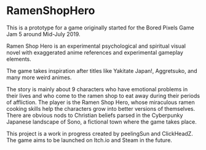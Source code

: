 # RamenShopHero

This is a prototype for a game originally started for the Bored Pixels Game Jam 5 around Mid-July 2019. 

Ramen Shop Hero is an experimental psychological and spiritual visual novel with exaggerated anime references and experimental gameplay elements.

The game takes inspiration after titles like Yakitate Japan!, Aggretsuko, and many more weird animes.

The story is mainly about 9 characters who have emotional problems in their lives and who come to the ramen shop to eat
away during their periods of affliction. The player is the Ramen Shop Hero, whose miraculous ramen cooking skills
help the characters grow into better versions of themselves. There are obvious nods to Christian beliefs parsed in the Cyberpunky 
Japanese landscape of Sono, a fictional town where the game takes place. 

This project is a work in progress created by peelingSun and ClickHeadZ. The game aims to be launched on Itch.io and Steam in the future.

